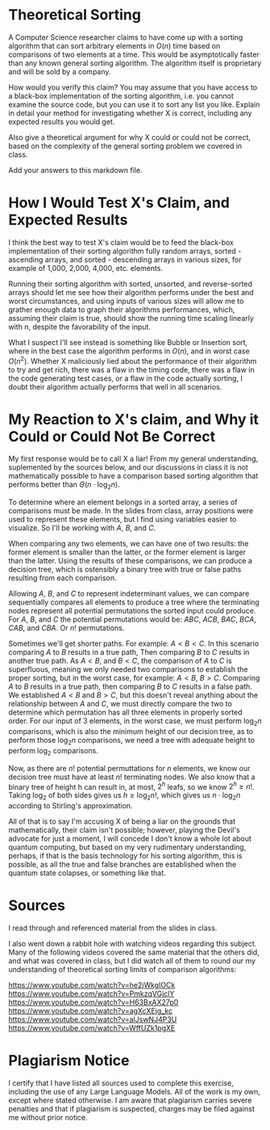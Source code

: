 # Theoretical Sorting

A Computer Science researcher claims to have come up with a sorting algorithm
that can sort arbitrary elements in $O(n)$ time based on comparisons of two
elements at a time. This would be asymptotically faster than any known general
sorting algorithm. The algorithm itself is proprietary and will be sold by a
company.

How would you verify this claim? You may assume that you have access to a
black-box implementation of the sorting algorithm, i.e. you cannot examine the
source code, but you can use it to sort any list you like. Explain in detail
your method for investigating whether X is correct, including any expected
results you would get.

Also give a theoretical argument for why X could or could not be correct, based
on the complexity of the general sorting problem we covered in class.

Add your answers to this markdown file.

# How I Would Test X's Claim, and Expected Results

I think the best way to test X's claim would be to feed the black-box
implementation of their sorting algorithm fully random arrays, sorted -
ascending arrays, and sorted - descending arrays in various sizes, for
example of 1,000, 2,000, 4,000, etc. elements.

Running their sorting algorithm with sorted, unsorted, and reverse-sorted
arrays should let me see how their algorithm performs under the best and
worst circumstances, and using inputs of various sizes will allow me to
grather enough data to graph their algorithms performances, which,
assuming their claim is true, should show the running time scaling
linearly with n, despite the favorability of the input.

What I suspect I'll see instead is something like Bubble or Insertion
sort, where in the best case the algorithm performs in $O(n)$, and in
worst case $O(n^2)$. Whether X maliciously lied about the performance
of their algorithm to try and get rich, there was a flaw in the timing
code, there was a flaw in the code generating test cases, or a flaw in
the code actually sorting, I doubt their algorithm actually performs
that well in all scenarios.

# My Reaction to X's claim, and Why it Could or Could Not Be Correct

My first response would be to call X a liar! From my general understanding,
suplemented by the sources below, and our discussions in class it is not
mathematically possible to have a comparison based sorting algorithm that
performs better than $\Theta(n \cdot \log_{2} n)$.  

To determine where an element belongs in a sorted array, a series of
comparisons must be made. In the slides from class, array positions were
used to represent these elements, but I find using variables easier to
visualize. So I'll be working with $A$, $B$, and $C$.  

When comparing any two elements, we can have one of two results: the
former element is smaller than the latter, or the former element is
larger than the latter. Using the results of these comparisons, we can
produce a decision tree, which is ostensibly a binary tree with true
or false paths resulting from each comparison.  

Allowing $A$, $B$, and $C$ to represent indeterminant values, we can
compare sequentially compares all elements to produce a tree where the
terminating nodes represent all potential permutations the sorted input
could produce. For $A$, $B$, and $C$ the potential permutations would be:
$ABC$, $ACB$, $BAC$, $BCA$, $CAB$, and $CBA$. Or $n!$ permutations.

Sometimes we'll get shorter paths. For example: $A < B < C$. In this
scenario comparing $A$ to $B$ results in a true path, Then comparing
$B$ to $C$ results in another true path. As $A < B$, and $B < C$, the
comparison of $A$ to $C$ is superfluous, meaning we only needed two
comparisons to establish the proper sorting, but in the worst case, for
example: $A < B$, $B > C$. Comparing $A$ to $B$ results in a true path,
then comparing $B$ to $C$ results in a false path. We established $A < B$
and $B > C$, but this doesn't reveal anything about the relationship
between $A$ and $C$, we must directly compare the two to determine which
permutation has all three elements in properly sorted order. For our
input of 3 elements, in the worst case, we must perform $\log_{2} n$
comparisons, which is also the minimum height of our decision tree,
as to perform those $\log_{2} n$ comparisons, we need a tree with
adequate height to perform $\log_{2}$ comparisons.

Now, as there are $n!$ potential permuttations for $n$ elements, we know
our decision tree must have at least $n!$ terminating nodes. We also know
that a binary tree of height h can result in, at most, $2^h$ leafs, so we
know $2^h \geq n!$. Taking $\log_{2}$ of both sides gives us $h \geq
\log_{2} n!$, which gives us $n \cdot \log_{2} n$ according to Stirling's
approximation.

All of that is to say I'm accusing X of being a liar on the grounds that
mathematically, their claim isn't possible; however, playing the Devil's
advocate for just a moment, I will concede I don't know a whole lot about
quantum computing, but based on my very rudimentary understanding, perhaps,
if that is the basis technology for his sorting algorithm, this is
possible, as all the true and false branches are established when the
quantum state colapses, or something like that.

# Sources

I read through and referenced material from the slides in class.

I also went down a rabbit hole with watching videos regarding this subject.
Many of the following videos covered the same material that the others
did, and what was covered in class, but I did watch all of them to round
our my understanding of theoretical sorting limits of comparison algorithms:

https://www.youtube.com/watch?v=he2jWkgIOCk  
https://www.youtube.com/watch?v=PmkzqVGjclY  
https://www.youtube.com/watch?v=H63BxAX27p0  
https://www.youtube.com/watch?v=agXcXEjg_kc  
https://www.youtube.com/watch?v=alJswNJ4P3U  
https://www.youtube.com/watch?v=WffUZk1pgXE  

# Plagiarism Notice

I certify that I have listed all sources used to complete this exercise, including the use of any Large Language Models. All of the work is my own, except where stated otherwise. I am aware that plagiarism carries severe penalties and that if plagiarism is suspected, charges may be filed against me without prior notice.
